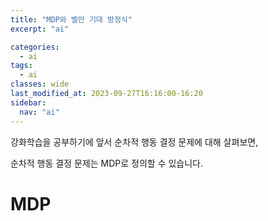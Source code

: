 ```yaml
---
title: "MDP와 벨만 기대 방정식"
excerpt: "ai"

categories:
  - ai
tags:
  - ai
classes: wide
last_modified_at: 2023-09-27T16:16:00-16:20
sidebar:
  nav: "ai"
---
```


강화학습을 공부하기에 앞서 순차적 행동 결정 문제에 대해 살펴보면,   

순차적 행동 결정 문제는 MDP로 정의할 수 있습니다. 

# MDP 